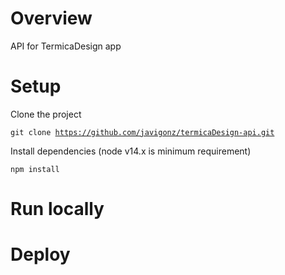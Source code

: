 # Overview

API for TermicaDesign app

# Setup

Clone the project

<code>git clone https://github.com/javigonz/termicaDesign-api.git
</code>

Install dependencies (node v14.x is minimum requirement)

<code>npm install</code>

# Run locally


# Deploy


